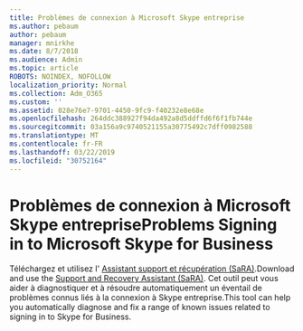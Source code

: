 ```yaml
---
title: Problèmes de connexion à Microsoft Skype entreprise
ms.author: pebaum
author: pebaum
manager: mnirkhe
ms.date: 8/7/2018
ms.audience: Admin
ms.topic: article
ROBOTS: NOINDEX, NOFOLLOW
localization_priority: Normal
ms.collection: Adm_O365
ms.custom: ''
ms.assetid: 028e76e7-9701-4450-9fc9-f40232e8e68e
ms.openlocfilehash: 264ddc388927f94da492a8d5ddffd6f6f1fb744e
ms.sourcegitcommit: 03a156a9c9740521155a30775492c7dff0982588
ms.translationtype: MT
ms.contentlocale: fr-FR
ms.lasthandoff: 03/22/2019
ms.locfileid: "30752164"
---
```

# <a name="problems-signing-in-to-microsoft-skype-for-business"></a><span data-ttu-id="02246-102">Problèmes de connexion à Microsoft Skype entreprise</span><span class="sxs-lookup"><span data-stu-id="02246-102">Problems Signing in to Microsoft Skype for Business</span></span>

<span data-ttu-id="02246-103">Téléchargez et utilisez l' [Assistant support et récupération (SaRA)](https://diagnostics.outlook.com/#/).</span><span class="sxs-lookup"><span data-stu-id="02246-103">Download and use the [Support and Recovery Assistant (SaRA)](https://diagnostics.outlook.com/#/).</span></span> <span data-ttu-id="02246-104">Cet outil peut vous aider à diagnostiquer et à résoudre automatiquement un éventail de problèmes connus liés à la connexion à Skype entreprise.</span><span class="sxs-lookup"><span data-stu-id="02246-104">This tool can help you automatically diagnose and fix a range of known issues related to signing in to Skype for Business.</span></span>
  

